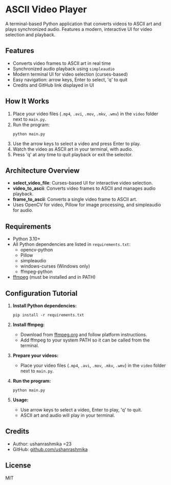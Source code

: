 # ASCII Video Player

A terminal-based Python application that converts videos to ASCII art and plays synchronized audio. Features a modern, interactive UI for video selection and playback.

## Features
- Converts video frames to ASCII art in real time
- Synchronized audio playback using `simpleaudio`
- Modern terminal UI for video selection (curses-based)
- Easy navigation: arrow keys, Enter to select, 'q' to quit
- Credits and GitHub link displayed in UI

## How It Works
1. Place your video files (`.mp4`, `.avi`, `.mov`, `.mkv`, `.wmv`) in the `video` folder next to `main.py`.
2. Run the program:
   ```
   python main.py
   ```
3. Use the arrow keys to select a video and press Enter to play.
4. Watch the video as ASCII art in your terminal, with audio.
5. Press 'q' at any time to quit playback or exit the selector.

## Architecture Overview
- **select_video_file**: Curses-based UI for interactive video selection.
- **video_to_ascii**: Converts video frames to ASCII and manages audio playback.
- **frame_to_ascii**: Converts a single video frame to ASCII art.
- Uses OpenCV for video, Pillow for image processing, and simpleaudio for audio.


## Requirements
- Python 3.10+
- All Python dependencies are listed in `requirements.txt`:
   - opencv-python
   - Pillow
   - simpleaudio
   - windows-curses (Windows only)
   - ffmpeg-python
- [ffmpeg](https://ffmpeg.org/) (must be installed and in PATH)

## Configuration Tutorial

1. **Install Python dependencies:**
   ```
   pip install -r requirements.txt
   ```

2. **Install ffmpeg:**
   - Download from [ffmpeg.org](https://ffmpeg.org/download.html) and follow platform instructions.
   - Add ffmpeg to your system PATH so it can be called from the terminal.

3. **Prepare your videos:**
   - Place your video files (`.mp4`, `.avi`, `.mov`, `.mkv`, `.wmv`) in the `video` folder next to `main.py`.

4. **Run the program:**
   ```
   python main.py
   ```

5. **Usage:**
   - Use arrow keys to select a video, Enter to play, 'q' to quit.
   - ASCII art and audio will play in your terminal.

## Credits
- Author: ushanrashmika =23
- GitHub: [github.com/ushanrashmika](https://github.com/ushanrashmika)

## License
MIT
